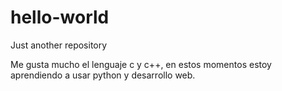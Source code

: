 # hello-world
Just another repository

Me gusta mucho el lenguaje c y c++, en estos momentos 
estoy aprendiendo a usar python y desarrollo web.
